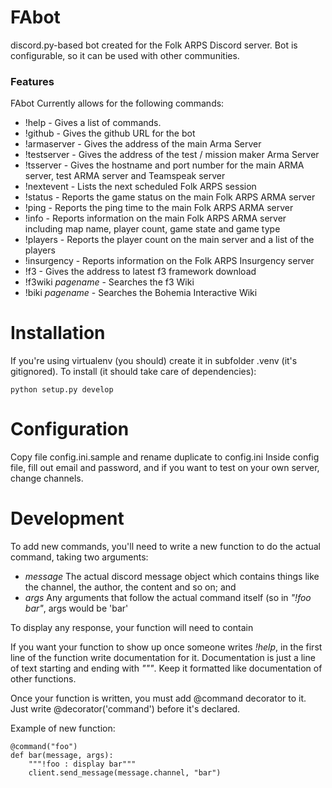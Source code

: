 FAbot
=====

discord.py-based bot created for the Folk ARPS Discord server.
Bot is configurable, so it can be used with other communities.

### Features
FAbot Currently allows for the following commands:
* !help - Gives a list of commands.
* !github - Gives the github URL for the bot
* !armaserver - Gives the address of the main Arma Server
* !testserver - Gives the address of the test / mission maker Arma Server
* !tsserver - Gives the hostname and port number for the main ARMA server, test ARMA server and Teamspeak server
* !nextevent - Lists the next scheduled Folk ARPS session
* !status - Reports the game status on the main Folk ARPS ARMA server
* !ping - Reports the ping time to the main Folk ARPS ARMA server
* !info - Reports information on the main Folk ARPS ARMA server including map name, player count, game state and game type
* !players - Reports the player count on the main server and a list of the players
* !insurgency - Reports information on the Folk ARPS Insurgency server
* !f3 - Gives the address to latest f3 framework download
* !f3wiki *pagename* - Searches the f3 Wiki
* !biki *pagename* - Searches the Bohemia Interactive Wiki

# Installation
If you're using virtualenv (you should) create it in subfolder .venv (it's gitignored).
To install (it should take care of dependencies):
```
python setup.py develop
```
    
# Configuration
Copy file config.ini.sample and rename duplicate to config.ini
Inside config file, fill out email and password, and if you want to test on your own server, change channels.

# Development
To add new commands, you'll need to write a new function to do the actual
command, taking two arguments:
- *message* The actual discord message object which contains things like the
    channel, the author, the content and so on; and
- *args* Any arguments that follow the actual command itself (so in _"!foo bar"_,
    args would be 'bar'
    
To display any response, your function will need to contain

If you want your function to show up once someone writes _!help_,
in the first line of the function write documentation for it. Documentation is just a line of text
starting and ending with *"""*. Keep it formatted like documentation of other functions.

Once your function is written, you must add @command decorator to it.
Just write @decorator('command') before it's declared.

Example of new function:

``` 
@command("foo")
def bar(message, args):
    """!foo : display bar"""
    client.send_message(message.channel, "bar")
```
